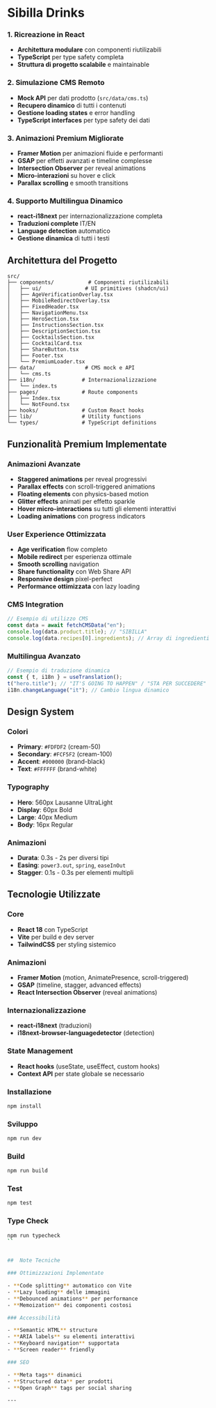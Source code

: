 #  Sibilla Drinks 
###  1. Ricreazione in React

- **Architettura modulare** con componenti riutilizabili
- **TypeScript** per type safety completa
- **Struttura di progetto scalabile** e maintainable

###  2. Simulazione CMS Remoto

- **Mock API** per dati prodotto (`src/data/cms.ts`)
- **Recupero dinamico** di tutti i contenuti
- **Gestione loading states** e error handling
- **TypeScript interfaces** per type safety dei dati

###  3. Animazioni Premium Migliorate

- **Framer Motion** per animazioni fluide e performanti
- **GSAP** per effetti avanzati e timeline complesse
- **Intersection Observer** per reveal animations
- **Micro-interazioni** su hover e click
- **Parallax scrolling** e smooth transitions

###  4. Supporto Multilingua Dinamico

- **react-i18next** per internazionalizzazione completa
- **Traduzioni complete** IT/EN
- **Language detection** automatico
- **Gestione dinamica** di tutti i testi

##  Architettura del Progetto

```
src/
├── components/           # Componenti riutilizabili
│   ├── ui/              # UI primitives (shadcn/ui)
│   ├── AgeVerificationOverlay.tsx
│   ├── MobileRedirectOverlay.tsx
│   ├── FixedHeader.tsx
│   ├── NavigationMenu.tsx
│   ├── HeroSection.tsx
│   ├── InstructionsSection.tsx
│   ├── DescriptionSection.tsx
│   ├── CocktailsSection.tsx
│   ├── CocktailCard.tsx
│   ├── ShareButton.tsx
│   ├── Footer.tsx
│   └── PremiumLoader.tsx
├── data/                # CMS mock e API
│   └── cms.ts
├── i18n/               # Internazionalizzazione
│   └── index.ts
├── pages/              # Route components
│   ├── Index.tsx
│   └── NotFound.tsx
├── hooks/              # Custom React hooks
├── lib/                # Utility functions
└── types/              # TypeScript definitions
```

##  Funzionalità Premium Implementate

###  Animazioni Avanzate

- **Staggered animations** per reveal progressivi
- **Parallax effects** con scroll-triggered animations
- **Floating elements** con physics-based motion
- **Glitter effects** animati per effetto sparkle
- **Hover micro-interactions** su tutti gli elementi interattivi
- **Loading animations** con progress indicators

###  User Experience Ottimizzata

- **Age verification** flow completo
- **Mobile redirect** per esperienza ottimale
- **Smooth scrolling** navigation
- **Share functionality** con Web Share API
- **Responsive design** pixel-perfect
- **Performance ottimizzata** con lazy loading

###  CMS Integration

```typescript
// Esempio di utilizzo CMS
const data = await fetchCMSData("en");
console.log(data.product.title); // "SIBILLA"
console.log(data.recipes[0].ingredients); // Array di ingredienti
```

###  Multilingua Avanzato

```typescript
// Esempio di traduzione dinamica
const { t, i18n } = useTranslation();
t("hero.title"); // "IT'S GOING TO HAPPEN" / "STA PER SUCCEDERE"
i18n.changeLanguage("it"); // Cambio lingua dinamico
```

## Design System

### Colori

- **Primary**: `#FDFDF2` (cream-50)
- **Secondary**: `#FCF5F2` (cream-100)
- **Accent**: `#000000` (brand-black)
- **Text**: `#FFFFFF` (brand-white)

### Typography

- **Hero**: 560px Lausanne UltraLight
- **Display**: 60px Bold
- **Large**: 40px Medium
- **Body**: 16px Regular

### Animazioni

- **Durata**: 0.3s - 2s per diversi tipi
- **Easing**: `power3.out`, `spring`, `easeInOut`
- **Stagger**: 0.1s - 0.3s per elementi multipli

## Tecnologie Utilizzate

### Core

- **React 18** con TypeScript
- **Vite** per build e dev server
- **TailwindCSS** per styling sistemico

### Animazioni

- **Framer Motion** (motion, AnimatePresence, scroll-triggered)
- **GSAP** (timeline, stagger, advanced effects)
- **React Intersection Observer** (reveal animations)

### Internazionalizzazione

- **react-i18next** (traduzioni)
- **i18next-browser-languagedetector** (detection)

### State Management

- **React hooks** (useState, useEffect, custom hooks)
- **Context API** per state globale se necessario


### Installazione

```bash
npm install
```

### Sviluppo

```bash
npm run dev
```

### Build

```bash
npm run build
```

### Test

```bash
npm test
```

### Type Check

```bash
npm run typecheck
``


##  Note Tecniche

### Ottimizzazioni Implementate

- **Code splitting** automatico con Vite
- **Lazy loading** delle immagini
- **Debounced animations** per performance
- **Memoization** dei componenti costosi

### Accessibilità

- **Semantic HTML** structure
- **ARIA labels** su elementi interattivi
- **Keyboard navigation** supportata
- **Screen reader** friendly

### SEO

- **Meta tags** dinamici
- **Structured data** per prodotti
- **Open Graph** tags per social sharing

---
